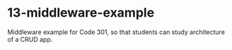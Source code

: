 # 13-middleware-example

Middleware example for Code 301, so that students can study architecture of a CRUD app.
